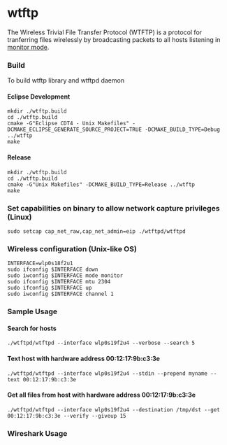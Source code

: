 # wtftp
The Wireless Trivial File Transfer Protocol (WTFTP) is a protocol for tranferring files wirelessly by broadcasting packets to all hosts listening in [monitor mode](https://en.wikipedia.org/wiki/Monitor_mode).

### Build 
To build wtftp library and wtftpd daemon
#### Eclipse Development
```shell
mkdir ./wtftp.build
cd ./wtftp.build
cmake -G"Eclipse CDT4 - Unix Makefiles" -DCMAKE_ECLIPSE_GENERATE_SOURCE_PROJECT=TRUE -DCMAKE_BUILD_TYPE=Debug ../wtftp
make
```
#### Release
```shell
mkdir ./wtftp.build
cd ./wtftp.build
cmake -G"Unix Makefiles" -DCMAKE_BUILD_TYPE=Release ../wtftp
make
```

### Set capabilities on binary to allow network capture privileges (Linux)
```shell
sudo setcap cap_net_raw,cap_net_admin=eip ./wtftpd/wtftpd
```

### Wireless configuration (Unix-like OS)
```shell
INTERFACE=wlp0s18f2u1
sudo ifconfig $INTERFACE down
sudo iwconfig $INTERFACE mode monitor
sudo ifconfig $INTERFACE mtu 2304
sudo ifconfig $INTERFACE up
sudo iwconfig $INTERFACE channel 1

```

### Sample Usage
#### Search for hosts
```shell
./wtftpd/wtftpd --interface wlp0s19f2u4 --verbose --search 5
```

#### Text host with hardware address 00:12:17:9b:c3:3e
```shell
./wtftpd/wtftpd --interface wlp0s19f2u4 --stdin --prepend myname --text 00:12:17:9b:c3:3e 
```

#### Get all files from host with hardware address 00:12:17:9b:c3:3e
```shell
./wtftpd/wtftpd --interface wlp0s19f2u4 --destination /tmp/dst --get 00:12:17:9b:c3:3e --verify --giveup 15 
```

### Wireshark Usage
